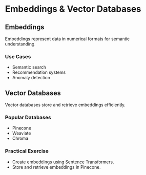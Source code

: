 # Embeddings & Vector Databases

## Embeddings
Embeddings represent data in numerical formats for semantic understanding.

### Use Cases
- Semantic search
- Recommendation systems
- Anomaly detection

## Vector Databases
Vector databases store and retrieve embeddings efficiently.

### Popular Databases
- Pinecone
- Weaviate
- Chroma

### Practical Exercise
- Create embeddings using Sentence Transformers.
- Store and retrieve embeddings in Pinecone.
